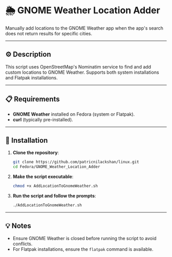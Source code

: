 # 🌦️ GNOME Weather Location Adder

Manually add locations to the GNOME Weather app when the app's search does not return results for specific cities.

---

## ⚙️ Description

This script uses OpenStreetMap's Nominatim service to find and add custom locations to GNOME Weather. Supports both system installations and Flatpak installations.

---

## 📋 Requirements

- **GNOME Weather** installed on Fedora (system or Flatpak).
- **curl** (typically pre-installed).

---

## 🚀 Installation

1. **Clone the repository**:
    ```bash
    git clone https://github.com/patricnilackshan/linux.git
    cd Fedora/GNOME_Weather_Location_Adder
    ```

2. **Make the script executable**:
    ```bash
    chmod +x AddLocationToGnomeWeather.sh
    ```

3. **Run the script and follow the prompts**:
    ```bash
    ./AddLocationToGnomeWeather.sh
    ```

---

## 💡 Notes

- Ensure GNOME Weather is closed before running the script to avoid conflicts.
- For Flatpak installations, ensure the `flatpak` command is available.
